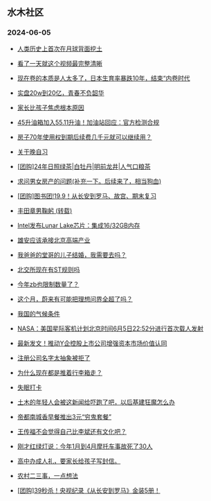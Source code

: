 ## 水木社区 
### 2024-06-05

+ [人类历史上首次在月球背面挖土](https://www.mysmth.net/nForum/article/Aero/447852)

+ [看了一天就这个视频最完整清晰](https://www.mysmth.net/nForum/article/FamilyLife/1766724795)

+ [现在卷的本质是人太多了，日本生育率暴跌10年，结束“内卷时代](https://www.mysmth.net/nForum/article/WorkingLife/60077)

+ [实盘20w到20亿，青春不负韶华](https://www.mysmth.net/nForum/article/Stock/10855718)

+ [家长比孩子焦虑根本原因](https://www.mysmth.net/nForum/article/ChildEducation/2396010)

+ [45升油箱加入55.11升油！加油站回应：官方检测合规](https://www.mysmth.net/nForum/article/AutoWorld/1944845322)

+ [房子70年使用权到期后续费几千元就可以继续用？](https://www.mysmth.net/nForum/article/OurEstate/2999304)

+ [关于晚自习](https://www.mysmth.net/nForum/article/PreUnivEdu/171270)

+ [[团购]24年日照绿茶|白牡丹|明前龙井|人气口粮茶](https://www.mysmth.net/nForum/article/ADAgent_TG/1322059)

+ [求问男女房产的问题(补充一下。后续来了，相当狗血)](https://www.mysmth.net/nForum/article/Love/6296769)

+ [[团购]图书团!19.9！从长安到罗马、故宫、期末复习](https://www.mysmth.net/nForum/article/ADAgent_TG/1322188)

+ [丰田章男鞠躬 (转载)](https://www.mysmth.net/nForum/article/AutoWorld/1944845178)

+ [Intel发布Lunar Lake芯片：集成16/32GB内存](https://www.mysmth.net/nForum/article/CompMarket/544320945)

+ [雄安应该承接北京高端产业](https://www.mysmth.net/nForum/article/OurEstate/3000021)

+ [我爸爸的堂哥的儿子结婚，我需要去吗？](https://www.mysmth.net/nForum/article/FamilyLife/1766724662)

+ [北交所现在有ST规则吗](https://www.mysmth.net/nForum/article/Stock/10856166)

+ [今年zb也限制数量了？](https://www.mysmth.net/nForum/article/ChildEducation/2397530)

+ [这个月，蔚来有可能把理想问界全超了吗？](https://www.mysmth.net/nForum/article/GreenAuto/1595932)

+ [我国的气候条件](https://www.mysmth.net/nForum/article/Geography/584142)

+ [NASA：美国星际客机计划北京时间6月5日22:52分进行首次载人发射](https://www.mysmth.net/nForum/article/Aero/448550)

+ [最新发文！推动Y企控股上市公司增强资本市场价值认同](https://www.mysmth.net/nForum/article/Stock/10856727)

+ [注册公司名字太抽象被拒了](https://www.mysmth.net/nForum/article/MMJoke/1634820319)

+ [为什么现在都是推着行李箱走？](https://www.mysmth.net/nForum/article/Travel/997268)

+ [失眠打卡](https://www.mysmth.net/nForum/article/Shuibuzhao/53245)

+ [土木的年轻人会被这新闻给吓跑了吧，以后基建狂魔怎么办](https://www.mysmth.net/nForum/article/WorkingLife/60566)

+ [帝都南城香早餐推出3元“穷鬼套餐”](https://www.mysmth.net/nForum/article/OurEstate/3000612)

+ [王传福不会觉得自己比李斌还有文化吧？](https://www.mysmth.net/nForum/article/GreenAuto/1596369)

+ [刚才红绿灯说：今年1月到4月摩托车事故死了30人](https://www.mysmth.net/nForum/article/AutoWorld/1944846404)

+ [高中办成人礼，要家长给孩子写封信。](https://www.mysmth.net/nForum/article/PreUnivEdu/171803)

+ [农村二三事，一点想法](https://www.mysmth.net/nForum/article/OurEstate/3000839)

+ [[团购]39秒杀！央视纪录《从长安到罗马》金装5册！](https://www.mysmth.net/nForum/article/ADAgent_TG/1322188)

